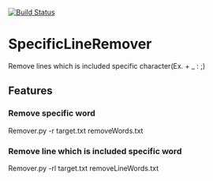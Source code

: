[![Build Status](https://app.travis-ci.com/Leaf48/SpecificLineRemover.svg?branch=main)](https://app.travis-ci.com/Leaf48/SpecificLineRemover)
# SpecificLineRemover
Remove lines which is included specific character(Ex. + _ : ;)

## Features
### Remove specific word
Remover.py -r target.txt removeWords.txt
### Remove line which is included specific word
Remover.py -rl target.txt removeLineWords.txt
